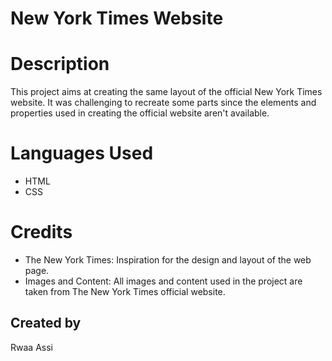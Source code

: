 # New York Times Website

# Description
This project aims at creating the same layout of the official New York Times website. It was challenging to recreate some parts since the elements and properties used in creating the official website aren't available.

# Languages Used 
- HTML
- CSS
# Credits
- The New York Times: Inspiration for the design and layout of the web page.
- Images and Content: All images and content used in the project are taken from The New York Times official website.
## Created by
Rwaa Assi